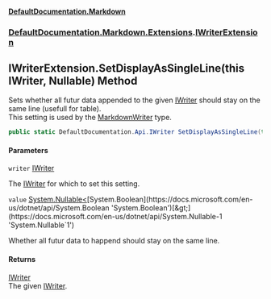 #### [DefaultDocumentation.Markdown](index.md 'index')
### [DefaultDocumentation.Markdown.Extensions](index.md#DefaultDocumentation.Markdown.Extensions 'DefaultDocumentation.Markdown.Extensions').[IWriterExtension](IWriterExtension.md 'DefaultDocumentation.Markdown.Extensions.IWriterExtension')

## IWriterExtension.SetDisplayAsSingleLine(this IWriter, Nullable<bool>) Method

Sets whether all futur data appended to the given [IWriter](https://github.com/Doraku/DefaultDocumentation/blob/master/documentation/api/IWriter.md 'DefaultDocumentation.Api.IWriter') should stay on the same line (usefull for table).  
This setting is used by the [MarkdownWriter](MarkdownWriter.md 'DefaultDocumentation.Markdown.Writers.MarkdownWriter') type.

```csharp
public static DefaultDocumentation.Api.IWriter SetDisplayAsSingleLine(this DefaultDocumentation.Api.IWriter writer, System.Nullable<bool> value);
```
#### Parameters

<a name='DefaultDocumentation.Markdown.Extensions.IWriterExtension.SetDisplayAsSingleLine(thisDefaultDocumentation.Api.IWriter,System.Nullable_bool_).writer'></a>

`writer` [IWriter](https://github.com/Doraku/DefaultDocumentation/blob/master/documentation/api/IWriter.md 'DefaultDocumentation.Api.IWriter')

The [IWriter](https://github.com/Doraku/DefaultDocumentation/blob/master/documentation/api/IWriter.md 'DefaultDocumentation.Api.IWriter') for which to set this setting.

<a name='DefaultDocumentation.Markdown.Extensions.IWriterExtension.SetDisplayAsSingleLine(thisDefaultDocumentation.Api.IWriter,System.Nullable_bool_).value'></a>

`value` [System.Nullable&lt;](https://docs.microsoft.com/en-us/dotnet/api/System.Nullable-1 'System.Nullable`1')[System.Boolean](https://docs.microsoft.com/en-us/dotnet/api/System.Boolean 'System.Boolean')[&gt;](https://docs.microsoft.com/en-us/dotnet/api/System.Nullable-1 'System.Nullable`1')

Whether all futur data to happend should stay on the same line.

#### Returns
[IWriter](https://github.com/Doraku/DefaultDocumentation/blob/master/documentation/api/IWriter.md 'DefaultDocumentation.Api.IWriter')  
The given [IWriter](https://github.com/Doraku/DefaultDocumentation/blob/master/documentation/api/IWriter.md 'DefaultDocumentation.Api.IWriter').